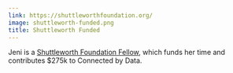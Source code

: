 ```yaml
---
link: https://shuttleworthfoundation.org/
image: shuttleworth-funded.png
title: Shuttleworth Funded
---
```

Jeni is a [Shuttleworth Foundation Fellow](https://shuttleworthfoundation.org/fellows/), which funds her time and contributes $275k to Connected by Data.
